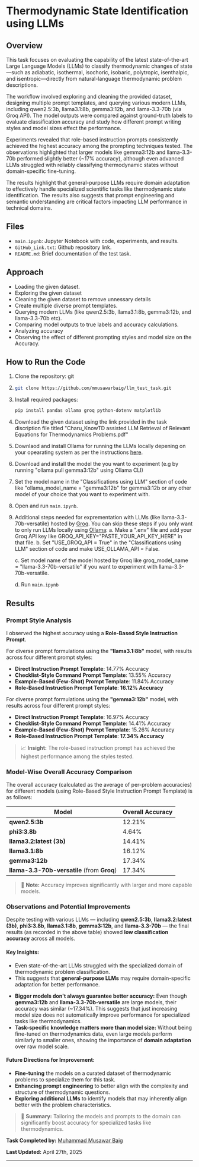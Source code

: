 # Thermodynamic State Identification using LLMs

## Overview

This task focuses on evaluating the capability of the latest state-of-the-art Large Language Models (LLMs) to classify thermodynamic changes of state—such as adiabatic, isothermal, isochoric, isobaric, polytropic, isenthalpic, and isentropic—directly from natural-language thermodynamic problem descriptions.

The workflow involved exploring and cleaning the provided dataset, designing multiple prompt templates, and querying various modern LLMs, including qwen2.5:3b, llama3.1:8b, gemma3:12b, and llama-3.3-70b (via Groq API). The model outputs were compared against ground-truth labels to evaluate classification accuracy and study how different prompt writing styles and model sizes effect the performance.

Experiments revealed that role-based instruction prompts consistently achieved the highest accuracy among the prompting techniques tested. The observations highlighted that larger models like gemma3:12b and llama-3.3-70b performed slightly better (~17% accuracy), although even advanced LLMs struggled with reliably classifying thermodynamic states without domain-specific fine-tuning.

The results highlight that general-purpose LLMs require domain adaptation to effectively handle specialized scientific tasks like thermodynamic state identification. The results also suggests that prompt engineering and semantic understanding are critical factors impacting LLM performance in technical domains.

## Files

* `main.ipynb`: Jupyter Notebook with code, experiments, and results.
* `GitHub_Link.txt`: Github repository link.
* `README.md`: Brief documentation of the test task.

## Approach

* Loading the given dataset.
* Exploring the given dataset
* Cleaning the given dataset to remove unnessary details
* Create multiple diverse prompt templates.
* Querying modern LLMs (like qwen2.5:3b, llama3.1:8b, gemma3:12b, and llama-3.3-70b etc).
* Comparing model outputs to true labels and accuracy calculations.
* Analyzing accuracy
* Observing the effect of different prompting styles and model size on the Accuracy.

## How to Run the Code

1. Clone the repository: git
2. ```bash
   git clone https://github.com/mmusawarbaig/llm_test_task.git
   ```
3. Install required packages:

   ```bash
   pip install pandas ollama groq python-dotenv matplotlib
   ```
4. Download the given dataset using the link provided in the task discription file titled "Charu_KnowTD assisted LLM Retrieval of Relevant Equations for Thermodynamics Problems.pdf"
5. Downlaod and install Ollama for running the LLMs locally depening on your opearating system as per the instructions [here](https://github.com/ollama/ollama).
6. Download and install the model the you want to experiment (e.g by running "ollama pull gemma3:12b" using Ollama CLI)
7. Set the model name in the "Classifications using LLM" section of code like "ollama_model_name = "gemma3:12b" for gemma3:12b or any other model of your choice that you want to experiment with.
8. Open and run `main.ipynb`.
9. Additional steps needed for exprementation with LLMs (like llama-3.3-70b-versatile) hosted by [Groq](https://groq.com/). You can skip these steps if you only want to only run LLMs locally using [Ollama](https://ollama.com/):
   a. Make a ".env" file and add your Groq API key like GROQ_API_KEY="PASTE_YOUR_API_KEY_HERE" in that file.
   b. Set "USE_GROQ_API = True" in the "Classifications using LLM" section of code and make USE_OLLAMA_API = False.

   c. Set model name of the model hosted by Groq like groq_model_name = "llama-3.3-70b-versatile" if you want to experiment with llama-3.3-70b-versatile.

   d. Run `main.ipynb`

## Results

### Prompt Style Analysis

I observed the highest accuracy using a **Role-Based Style Instruction Prompt**.

For diverse prompt formulations using the **"llama3.1:8b"** model, with results across four different prompt styles:

- **Direct Instruction Prompt Template**: 14.77% Accuracy
- **Checklist-Style Command Prompt Template**: 13.55% Accuracy
- **Example-Based (Few-Shot) Prompt Template**: 11.84% Accuracy
- **Role-Based Instruction Prompt Template**: **16.12% Accuracy**

For diverse prompt formulations using the **"gemma3:12b"** model, with results across four different prompt styles:

- **Direct Instruction Prompt Template**: 16.97% Accuracy
- **Checklist-Style Command Prompt Template**: 14.41% Accuracy
- **Example-Based (Few-Shot) Prompt Template**: 15.26% Accuracy
- **Role-Based Instruction Prompt Template**: **17.34% Accuracy**

> 📈 **Insight:** The role-based instruction prompt has achieved the highest performance among the styles tested.

### Model-Wise Overall Accuracy Comparison

The overall accuracy (calculated as the average of per-problem accuracies) for different models (using Role-Based Style Instruction Prompt Template) is as follows:

| Model                                                   | Overall Accuracy |
| ------------------------------------------------------- | ---------------- |
| **qwen2.5:3b**                                    | 12.21%           |
| **phi3:3.8b**                                     | 4.64%            |
| **llama3.2:latest (3b)**                          | 14.41%           |
| **llama3.1:8b**                                   | 16.12%           |
| **gemma3:12b**                                    | 17.34%           |
| **llama-3.3-70b-versatile** (from **Groq**) | 17.34%           |

> 🧠 **Note:** Accuracy improves significantly with larger and more capable models.

### Observations and Potential Improvements

Despite testing with various LLMs — including **qwen2.5:3b**, **llama3.2:latest (3b)**, **phi3:3.8b**, **llama3.1:8b**, **gemma3:12b**, and **llama-3.3-70b** — the final results (as recorded in the above table) showed **low classification accuracy** across all models.

#### Key Insights:

- Even state-of-the-art LLMs struggled with the specialized domain of thermodynamic problem classification.
- This suggests that **general-purpose LLMs** may require domain-specific adaptation for better performance.

* **Bigger models don't always guarantee better accuracy:** Even though **gemma3:12b** and **llama-3.3-70b-versatile** are large models, their accuracy was similar (~17.34%). This suggests that just increasing model size does not automatically improve performance for specialized tasks like thermodynamics.
* **Task-specific knowledge matters more than model size:** Without being fine-tuned on thermodynamics data, even large models perform similarly to smaller ones, showing the importance of **domain adaptation** over raw model scale.

#### Future Directions for Improvement:

- **Fine-tuning** the models on a curated dataset of thermodynamic problems to specialize them for this task.
- **Enhancing prompt engineering** to better align with the complexity and structure of thermodynamic questions.
- **Exploring additional LLMs** to identify models that may inherently align better with the problem characteristics.

> 🚀 **Summary:** Tailoring the models and prompts to the domain can significantly boost accuracy for specialized tasks like thermodynamics.

**Task Completed by:** [Muhammad Musawar Baig](https://www.linkedin.com/in/muhammad-musawar-baig-mmb/)

**Last Updated:** April 27th, 2025

---
